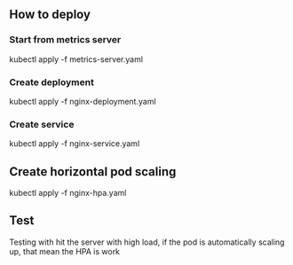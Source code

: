 ## How to deploy

### Start from metrics server

kubectl apply -f metrics-server.yaml

### Create deployment

kubectl apply -f nginx-deployment.yaml

### Create service

kubectl apply -f nginx-service.yaml

## Create horizontal pod scaling

kubectl apply -f nginx-hpa.yaml

## Test

Testing with hit the server with high load, if the pod is automatically scaling up, that mean the HPA is work
